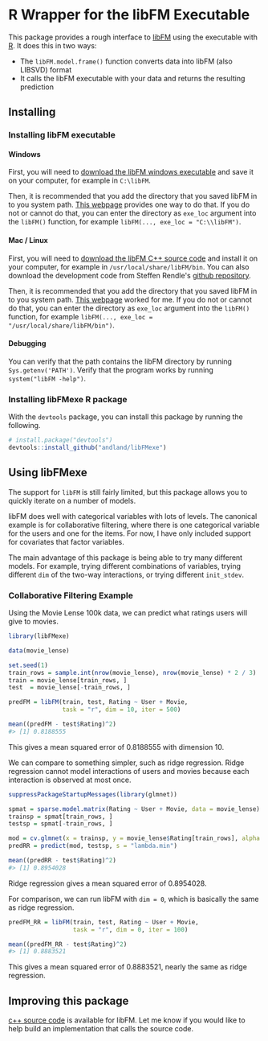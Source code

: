 <!-- README.md is generated from README.Rmd. Please edit that file -->
R Wrapper for the libFM Executable
==================================

This package provides a rough interface to [libFM](http://www.libfm.org/) using the executable with [R](https://www.r-project.org/). It does this in two ways:

-   The `libFM.model.frame()` function converts data into libFM (also LIBSVD) format
-   It calls the libFM executable with your data and returns the resulting prediction

Installing
----------

### Installing libFM executable

#### Windows

First, you will need to [download the libFM windows executable](http://www.libfm.org/#download) and save it on your computer, for example in `C:\libFM`.

Then, it is recommended that you add the directory that you saved libFM in to you system path. [This webpage](https://msdn.microsoft.com/en-us/library/office/ee537574(v=office.14).aspx) provides one way to do that. If you do not or cannot do that, you can enter the directory as `exe_loc` argument into the `libFM()` function, for example `libFM(..., exe_loc = "C:\\libFM")`.

#### Mac / Linux

First, you will need to [download the libFM C++ source code](http://www.libfm.org/#download) and install it on your computer, for example in `/usr/local/share/libFM/bin`. You can also download the development code from Steffen Rendle's [github repository](https://github.com/srendle/libfm).

Then, it is recommended that you add the directory that you saved libFM in to you system path. [This webpage](http://architectryan.com/2012/10/02/add-to-the-path-on-mac-os-x-mountain-lion/) worked for me. If you do not or cannot do that, you can enter the directory as `exe_loc` argument into the `libFM()` function, for example `libFM(..., exe_loc = "/usr/local/share/libFM/bin")`.

#### Debugging

You can verify that the path contains the libFM directory by running `Sys.getenv('PATH')`. Verify that the program works by running `system("libFM -help")`.

### Installing libFMexe R package

With the `devtools` package, you can install this package by running the following.

``` r
# install.package("devtools")
devtools::install_github("andland/libFMexe")
```

Using libFMexe
--------------

The support for `libFM` is still fairly limited, but this package allows you to quickly iterate on a number of models.

libFM does well with categorical variables with lots of levels. The canonical example is for collaborative filtering, where there is one categorical variable for the users and one for the items. For now, I have only included support for covariates that factor variables.

The main advantage of this package is being able to try many different models. For example, trying different combinations of variables, trying different `dim` of the two-way interactions, or trying different `init_stdev`.

### Collaborative Filtering Example

Using the Movie Lense 100k data, we can predict what ratings users will give to movies.

``` r
library(libFMexe)

data(movie_lense)

set.seed(1)
train_rows = sample.int(nrow(movie_lense), nrow(movie_lense) * 2 / 3)
train = movie_lense[train_rows, ]
test  = movie_lense[-train_rows, ]

predFM = libFM(train, test, Rating ~ User + Movie,
               task = "r", dim = 10, iter = 500)

mean((predFM - test$Rating)^2)
#> [1] 0.8188555
```

This gives a mean squared error of 0.8188555 with dimension 10.

We can compare to something simpler, such as ridge regression. Ridge regression cannot model interactions of users and movies because each interaction is observed at most once.

``` r
suppressPackageStartupMessages(library(glmnet))

spmat = sparse.model.matrix(Rating ~ User + Movie, data = movie_lense)
trainsp = spmat[train_rows, ]
testsp = spmat[-train_rows, ]

mod = cv.glmnet(x = trainsp, y = movie_lense$Rating[train_rows], alpha = 0)
predRR = predict(mod, testsp, s = "lambda.min")

mean((predRR - test$Rating)^2)
#> [1] 0.8954028
```

Ridge regression gives a mean squared error of 0.8954028.

For comparison, we can run libFM with `dim = 0`, which is basically the same as ridge regression.

``` r
predFM_RR = libFM(train, test, Rating ~ User + Movie,
                  task = "r", dim = 0, iter = 100)

mean((predFM_RR - test$Rating)^2)
#> [1] 0.8883521
```

This gives a mean squared error of 0.8883521, nearly the same as ridge regression.

Improving this package
----------------------

[c++ source code](https://github.com/srendle/libfm) is available for libFM. Let me know if you would like to help build an implementation that calls the source code.
